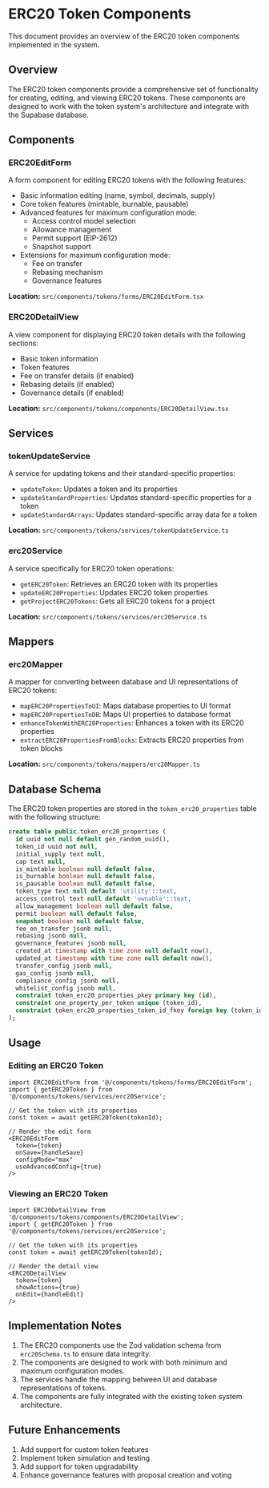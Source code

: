 # ERC20 Token Components

This document provides an overview of the ERC20 token components implemented in the system.

## Overview

The ERC20 token components provide a comprehensive set of functionality for creating, editing, and viewing ERC20 tokens. These components are designed to work with the token system's architecture and integrate with the Supabase database.

## Components

### ERC20EditForm

A form component for editing ERC20 tokens with the following features:

- Basic information editing (name, symbol, decimals, supply)
- Core token features (mintable, burnable, pausable)
- Advanced features for maximum configuration mode:
  - Access control model selection
  - Allowance management
  - Permit support (EIP-2612)
  - Snapshot support
- Extensions for maximum configuration mode:
  - Fee on transfer
  - Rebasing mechanism
  - Governance features

**Location:** `src/components/tokens/forms/ERC20EditForm.tsx`

### ERC20DetailView

A view component for displaying ERC20 token details with the following sections:

- Basic token information
- Token features
- Fee on transfer details (if enabled)
- Rebasing details (if enabled)
- Governance details (if enabled)

**Location:** `src/components/tokens/components/ERC20DetailView.tsx`

## Services

### tokenUpdateService

A service for updating tokens and their standard-specific properties:

- `updateToken`: Updates a token and its properties
- `updateStandardProperties`: Updates standard-specific properties for a token
- `updateStandardArrays`: Updates standard-specific array data for a token

**Location:** `src/components/tokens/services/tokenUpdateService.ts`

### erc20Service

A service specifically for ERC20 token operations:

- `getERC20Token`: Retrieves an ERC20 token with its properties
- `updateERC20Properties`: Updates ERC20 token properties
- `getProjectERC20Tokens`: Gets all ERC20 tokens for a project

**Location:** `src/components/tokens/services/erc20Service.ts`

## Mappers

### erc20Mapper

A mapper for converting between database and UI representations of ERC20 tokens:

- `mapERC20PropertiesToUI`: Maps database properties to UI format
- `mapERC20PropertiesToDB`: Maps UI properties to database format
- `enhanceTokenWithERC20Properties`: Enhances a token with its ERC20 properties
- `extractERC20PropertiesFromBlocks`: Extracts ERC20 properties from token blocks

**Location:** `src/components/tokens/mappers/erc20Mapper.ts`

## Database Schema

The ERC20 token properties are stored in the `token_erc20_properties` table with the following structure:

```sql
create table public.token_erc20_properties (
  id uuid not null default gen_random_uuid(),
  token_id uuid not null,
  initial_supply text null,
  cap text null,
  is_mintable boolean null default false,
  is_burnable boolean null default false,
  is_pausable boolean null default false,
  token_type text null default 'utility'::text,
  access_control text null default 'ownable'::text,
  allow_management boolean null default false,
  permit boolean null default false,
  snapshot boolean null default false,
  fee_on_transfer jsonb null,
  rebasing jsonb null,
  governance_features jsonb null,
  created_at timestamp with time zone null default now(),
  updated_at timestamp with time zone null default now(),
  transfer_config jsonb null,
  gas_config jsonb null,
  compliance_config jsonb null,
  whitelist_config jsonb null,
  constraint token_erc20_properties_pkey primary key (id),
  constraint one_property_per_token unique (token_id),
  constraint token_erc20_properties_token_id_fkey foreign key (token_id) references tokens (id) on delete cascade
);
```

## Usage

### Editing an ERC20 Token

```tsx
import ERC20EditForm from '@/components/tokens/forms/ERC20EditForm';
import { getERC20Token } from '@/components/tokens/services/erc20Service';

// Get the token with its properties
const token = await getERC20Token(tokenId);

// Render the edit form
<ERC20EditForm
  token={token}
  onSave={handleSave}
  configMode="max"
  useAdvancedConfig={true}
/>
```

### Viewing an ERC20 Token

```tsx
import ERC20DetailView from '@/components/tokens/components/ERC20DetailView';
import { getERC20Token } from '@/components/tokens/services/erc20Service';

// Get the token with its properties
const token = await getERC20Token(tokenId);

// Render the detail view
<ERC20DetailView
  token={token}
  showActions={true}
  onEdit={handleEdit}
/>
```

## Implementation Notes

1. The ERC20 components use the Zod validation schema from `erc20Schema.ts` to ensure data integrity.
2. The components are designed to work with both minimum and maximum configuration modes.
3. The services handle the mapping between UI and database representations of tokens.
4. The components are fully integrated with the existing token system architecture.

## Future Enhancements

1. Add support for custom token features
2. Implement token simulation and testing
3. Add support for token upgradability
4. Enhance governance features with proposal creation and voting